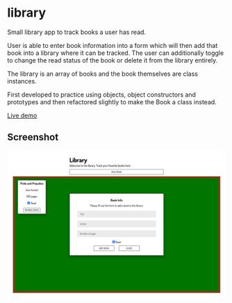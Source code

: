 # library
Small library app to track books a user has read.

User is able to enter book information into a form which will then add that book into a library where it can be tracked. The user can additionally toggle to change the read status of the book or delete it from the library entirely.

The library is an array of books and the book themselves are class instances.

First developed to practice using objects, object constructors and prototypes and then refactored slightly to make the Book a class instead.

[Live demo](https://golfsap.github.io/library/)

## Screenshot 

![screenshot](/screenshot.png)
